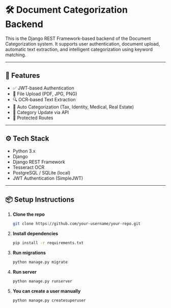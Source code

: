 # 🛠️ Document Categorization Backend

This is the Django REST Framework-based backend of the Document Categorization system. It supports user authentication, document upload, automatic text extraction, and intelligent categorization using keyword matching.

---

## 🚀 Features

- ✅ JWT-based Authentication
- 📄 File Upload (PDF, JPG, PNG)
- 🔍 OCR-based Text Extraction
- 🧠 Auto Categorization (Tax, Identity, Medical, Real Estate)
- 🔁 Category Update via API
- 🔐 Protected Routes

---

## ⚙️ Tech Stack

- Python 3.x
- Django
- Django REST Framework
- Tesseract OCR
- PostgreSQL / SQLite (local)
- JWT Authentication (SimpleJWT)

---

## 📦 Setup Instructions

1. **Clone the repo**  
   ```bash
   git clone https://github.com/your-username/your-repo.git
   
 2. **Install dependencies**  
     ```bash
     pip install -r requirements.txt
 3. **Run migrations**  
     ```bash
     python manage.py migrate

 4. **Run server**  
     ```bash
     python manage.py runserver
 5. **You can create a user manually**  
     ```bash
     python manage.py createsuperuser

 
